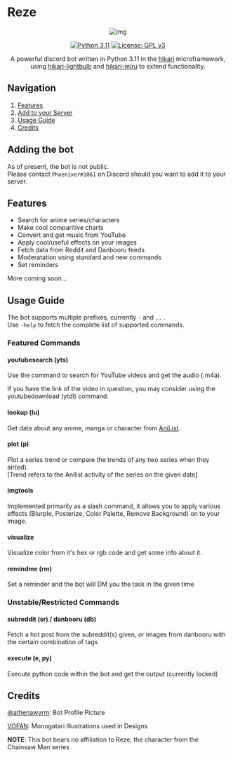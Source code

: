 
# Reze


<div align="center"> 

![img](https://cdn.discordapp.com/attachments/1005948828484108340/1069946075865165874/reze_round.png)

[![Python 3.11](https://img.shields.io/badge/python-3.11-blue.svg)](https://www.python.org/downloads/release/python-3110/)
[![License: GPL v3](https://img.shields.io/badge/License-GPLv3-blue.svg)](https://www.gnu.org/licenses/gpl-3.0)


A powerful discord bot written in Python 3.11 in the [hikari](https://github.com/hikari-py/hikari) microframework,
using [hikari-lightbulb](https://github.com/tandemdude/hikari-lightbulb) and [hikari-miru](https://github.com/HyperGH/hikari-miru) to extend functionality.

</div>

## Navigation

1. [Features](#features)  
1. [Add to your Server](#adding-the-bot)
1. [Usage Guide](#usage-guide)  
1. [Credits](#credits)  


## Adding the bot

As of present, the bot is not public.  
Please contact `Phoenixer#1061` on Discord should you want to add it to your server.
## Features

* Search for anime series/characters
* Make cool comparitive charts 
* Convert and get music from YouTube
* Apply cool/useful effects on your images
* Fetch data from Reddit and Danbooru feeds
* Moderatation using standard and new commands
* Set reminders

More coming soon...

## Usage Guide

The bot supports multiple prefixes, currently `-` and `,,`  .  
Use `-help` to fetch the complete list of supported commands.

### Featured Commands

#### youtubesearch (yts)

Use the command to search for YouTube videos and get the audio (.m4a).

If you have the link of the video in question, you may consider using the youtubedownload (ytdl) command.

#### lookup <type> (lu)
Get data about any anime, manga or character from [AniList](https://anilist.co/).

#### plot <type> (p)  
Plot a series trend or compare the trends of any two series when they air(ed).  
[Trend refers to the Anilist activity of the series on the given date]

#### imgtools
Implemented primarily as a slash command, it allows you to apply various effects (Blurple, Posterize, Color Palette, Remove Background) on to your image.

#### visualize 
Visualize color from it's hex or rgb code and get some info about it.

#### remindme (rm)
Set a reminder and the bot will DM you the task in the given time

### Unstable/Restricted Commands    

#### subreddit (sr) / danbooru (db)
Fetch a hot post from the subreddit(s) given, or images from danbooru with the certain combination of tags

#### execute (e, py)
Execute python code within the bot and get the output (currently locked)



## Credits

[@athenawyrm](https://twitter.com/athenawyrm/): Bot Profile Picture

[VOFAN](https://twitter.com/vofan_tw): Monogatari  Illustrations used in Designs

**NOTE**: This bot bears no affiliation to Reze, the character from the Chainsaw Man series